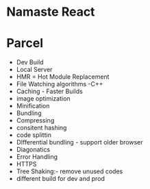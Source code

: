 # Namaste React

# Parcel
- Dev Build
- Local Server
- HMR = Hot Module Replacement
- File Watching algorithms -C++
- Caching - Faster Builds 
- image optimization
- Minification
- Bundling
- Compressing
- consitent hashing
- code splittin 
- DIfferential bundling - support older browser
- Diagonatics
- Error Handling 
- HTTPS
- Tree Shaking:- remove unused codes
- different build for dev and prod



